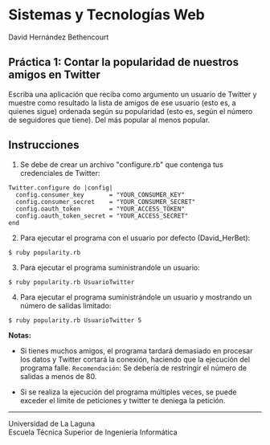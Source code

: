 Sistemas y Tecnologías Web
==========================
David Hernández Bethencourt

Práctica 1: Contar la popularidad de nuestros amigos en Twitter
---------------------------------------------------------------
Escriba una aplicación que reciba como argumento un usuario de Twitter y muestre como resultado la lista de amigos de ese usuario (esto es, a quienes sigue) ordenada según su popularidad (esto es, según el número de seguidores que tiene). Del más popular al menos popular.

Instrucciones
-------------

1. Se debe de crear un archivo "configure.rb" que contenga tus credenciales de Twitter:

```
Twitter.configure do |config|
  config.consumer_key       = "YOUR_CONSUMER_KEY"
  config.consumer_secret    = "YOUR_CONSUMER_SECRET"
  config.oauth_token        = "YOUR_ACCESS_TOKEN"
  config.oauth_token_secret = "YOUR_ACCESS_SECRET"
end
```

2. Para ejecutar el programa con el usuario por defecto (David\_HerBet):

```$ ruby popularity.rb```

3. Para ejecutar el programa suministrandole un usuario:

```$ ruby popularity.rb UsuarioTwitter```

4. Para ejecutar el programa suministrándole un usuario y mostrando un número de salidas limitado:

```$ ruby popularity.rb UsuarioTwitter 5```
   

**Notas:**

- Si tienes muchos amigos, el programa tardará demasiado en procesar los datos y Twitter cortará la conexión, haciendo que la ejecución del programa falle. `Recomendación`: Se debería de restringir el número de salidas a menos de 80.

- Si se realiza la ejecución del programa múltiples veces, se puede exceder el límite de peticiones y twitter te deniega la petición.


---

Universidad de La Laguna  
Escuela Técnica Superior de Ingeniería Informática
